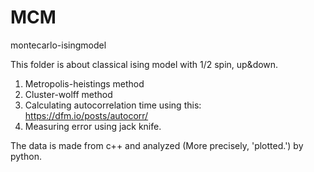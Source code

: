 # MCM
montecarlo-isingmodel

This folder is about classical ising model with 1/2 spin, up&down.
1. Metropolis-heistings method
2. Cluster-wolff method
3. Calculating autocorrelation time using this: https://dfm.io/posts/autocorr/
4. Measuring error using jack knife.

The data is made from c++ and analyzed (More precisely, 'plotted.') by python.
